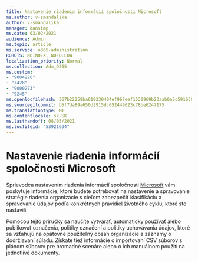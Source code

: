 ```yaml
---
title: Nastavenie riadenia informácií spoločnosti Microsoft
ms.author: v-smandalika
author: v-smandalika
manager: dansimp
ms.date: 03/02/2021
audience: Admin
ms.topic: article
ms.service: o365-administration
ROBOTS: NOINDEX, NOFOLLOW
localization_priority: Normal
ms.collection: Adm_O365
ms.custom:
- "9004220"
- "7428"
- "9000273"
- "9245"
ms.openlocfilehash: 367b22259ba619230404ef967eef1530969b23aab0a5c5916382fd19cdb5986d
ms.sourcegitcommit: b5f7da89a650d2915dc652449623c78be6247175
ms.translationtype: MT
ms.contentlocale: sk-SK
ms.lasthandoff: 08/05/2021
ms.locfileid: "53921634"
---
```

# <a name="set-up-microsoft-information-governance"></a>Nastavenie riadenia informácií spoločnosti Microsoft

Sprievodca nastavením riadenia informácií spoločnosti [Microsoft](https://go.microsoft.com/fwlink/?linkid=2146529) vám poskytuje informácie, ktoré budete potrebovať na nastavenie a spravovanie stratégie riadenia organizácie s cieľom zabezpečiť klasifikáciu a spravovanie údajov podľa konkrétnych pravidiel životného cyklu, ktoré ste nastavili.

Pomocou tejto príručky sa naučíte vytvárať, automaticky používať alebo publikovať označenia, politiky označení a politiky uchovávania údajov, ktoré sa vzťahujú na opätovne použiteľný obsah organizácie a záznamy o dodržiavaní súladu. Získate tiež informácie o importovaní CSV súborov s plánom súborov pre hromadné scenáre alebo o ich manuálnom použití na jednotlivé dokumenty.
